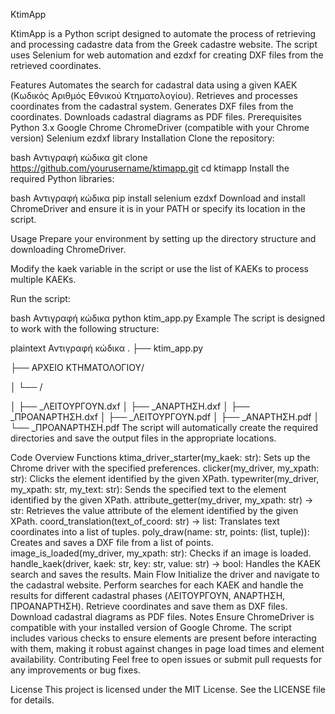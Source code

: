 KtimApp

KtimApp is a Python script designed to automate the process of retrieving and processing cadastre data from the Greek cadastre website. The script uses Selenium for web automation and ezdxf for creating DXF files from the retrieved coordinates.

Features
Automates the search for cadastral data using a given KAEK (Κωδικός Αριθμός Εθνικού Κτηματολογίου).
Retrieves and processes coordinates from the cadastral system.
Generates DXF files from the coordinates.
Downloads cadastral diagrams as PDF files.
Prerequisites
Python 3.x
Google Chrome
ChromeDriver (compatible with your Chrome version)
Selenium
ezdxf library
Installation
Clone the repository:

bash
Αντιγραφή κώδικα
git clone https://github.com/yourusername/ktimapp.git
cd ktimapp
Install the required Python libraries:

bash
Αντιγραφή κώδικα
pip install selenium ezdxf
Download and install ChromeDriver and ensure it is in your PATH or specify its location in the script.

Usage
Prepare your environment by setting up the directory structure and downloading ChromeDriver.

Modify the kaek variable in the script or use the list of KAEKs to process multiple KAEKs.

Run the script:

bash
Αντιγραφή κώδικα
python ktim_app.py
Example
The script is designed to work with the following structure:

plaintext
Αντιγραφή κώδικα
.
├── ktim_app.py

├── ΑΡΧΕΙΟ ΚΤΗΜΑΤΟΛΟΓΙΟΥ/

│   └── <KAEK>/

│       ├── <KAEK>_ΛΕΙΤΟΥΡΓΟΥΝ.dxf
│       ├── <KAEK>_ΑΝΑΡΤΗΣΗ.dxf
│       ├── <KAEK>_ΠΡΟΑΝΑΡΤΗΣΗ.dxf
│       ├── <KAEK>_ΛΕΙΤΟΥΡΓΟΥΝ.pdf
│       ├── <KAEK>_ΑΝΑΡΤΗΣΗ.pdf
│       └── <KAEK>_ΠΡΟΑΝΑΡΤΗΣΗ.pdf
The script will automatically create the required directories and save the output files in the appropriate locations.

Code Overview
Functions
ktima_driver_starter(my_kaek: str): Sets up the Chrome driver with the specified preferences.
clicker(my_driver, my_xpath: str): Clicks the element identified by the given XPath.
typewriter(my_driver, my_xpath: str, my_text: str): Sends the specified text to the element identified by the given XPath.
attribute_getter(my_driver, my_xpath: str) -> str: Retrieves the value attribute of the element identified by the given XPath.
coord_translation(text_of_coord: str) -> list: Translates text coordinates into a list of tuples.
poly_draw(name: str, points: (list, tuple)): Creates and saves a DXF file from a list of points.
image_is_loaded(my_driver, my_xpath: str): Checks if an image is loaded.
handle_kaek(driver, kaek: str, key: str, value: str) -> bool: Handles the KAEK search and saves the results.
Main Flow
Initialize the driver and navigate to the cadastral website.
Perform searches for each KAEK and handle the results for different cadastral phases (ΛΕΙΤΟΥΡΓΟΥΝ, ΑΝΑΡΤΗΣΗ, ΠΡΟΑΝΑΡΤΗΣΗ).
Retrieve coordinates and save them as DXF files.
Download cadastral diagrams as PDF files.
Notes
Ensure ChromeDriver is compatible with your installed version of Google Chrome.
The script includes various checks to ensure elements are present before interacting with them, making it robust against changes in page load times and element availability.
Contributing
Feel free to open issues or submit pull requests for any improvements or bug fixes.

License
This project is licensed under the MIT License. See the LICENSE file for details.

